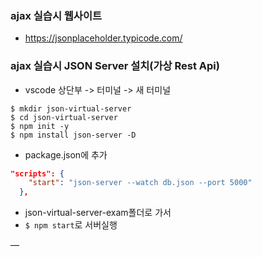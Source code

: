
### ajax 실습시 웹사이트 
- https://jsonplaceholder.typicode.com/

### ajax 실습시 JSON Server 설치(가상 Rest Api)

- vscode 상단부 -> 터미널 -> 새 터미널

```shell script
$ mkdir json-virtual-server
$ cd json-virtual-server
$ npm init -y
$ npm install json-server -D
```

- package.json에 추가
```json
"scripts": {
    "start": "json-server --watch db.json --port 5000"    
  },
```
- json-virtual-server-exam폴더로 가서
- `$ npm start`로 서버실행

—